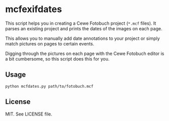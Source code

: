 # mcfexifdates

This script helps you in creating a Cewe Fotobuch project (`*.mcf` files).
It parses an existing project and prints the dates of the images on each
page.

This allows you to manually add date annotations to your project
or simply match pictures on pages to certain events.

Digging through the pictures on each page with the Cewe Fotobuch editor
is a bit cumbersome, so this script does this for you.

## Usage

    python mcfdates.py path/to/fotobuch.mcf

## License

MIT. See LICENSE file.
